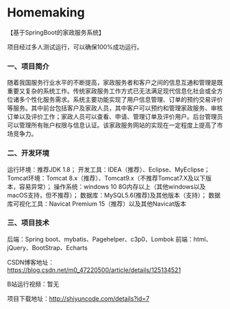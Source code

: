 # Homemaking
【基于SpringBoot的家政服务系统】

项目经过多人测试运行，可以确保100%成功运行。

### 一、项目简介
随着我国服务行业水平的不断提高，家政服务者和客户之间的信息互通和管理是既重要又复杂的系统工作。传统家政服务工作方式已无法满足现代信息化社会或全方位诸多个性化服务需求。系统主要功能实现了用户信息管理、订单的预约交易评价等服务。其中前台包括客户及家政人员，其中客户可以预约和管理家政服务、审核订单以及评价工作；家政人员可以查看、申请、管理订单及评价用户。后台管理员可以管理所有账户权限与信息认证。该家政服务网站的实现在一定程度上提高了市场竞争力。
### 二、开发环境
运行环境：推荐JDK 1.8；
开发工具：IDEA（推荐）、Eclipse、MyEclipse；
Tomcat环境：Tomcat 8.x（推荐）、Tomcat9.x（不推荐Tomcat7.X及以下版本，容易异常）；
操作系统：windows 10 8G内存以上（其他windows以及macOS支持，但不推荐）；
数据库：MySQL5.6(推荐)及其他版本（支持）；
数据库可视化工具：Navicat Premium 15（推荐）以及其他Navicat版本
### 三、项目技术
后端：Spring boot、mybatis、Pagehelper、c3p0、Lombok
前端：html、jQuery、BootStrap、Echarts



CSDN博客地址：https://blog.csdn.net/m0_47220500/article/details/125134521

B站运行视频：暂无

项目下载地址：http://shiyuncode.com/details?id=7



